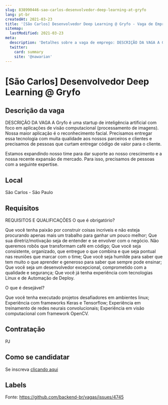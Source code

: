 ```yaml
---
slug: 838990446-sao-carlos-desenvolvedor-deep-learning-at-gryfo
lang: pt-br
createdAt: 2021-03-23
title: '[São Carlos] Desenvolvedor Deep Learning @ Gryfo - Vaga de Emprego'
sitemap:
  lastModified: 2021-03-23
meta:
  description: 'Detalhes sobre a vaga de emprego: DESCRIÇÃO DA VAGA A Gryfo é uma startup de inteligência artificial com foco em aplicações de visão computacional (processamento de imagens). Nossa maior aplicação é o reconhecimento facial. Precisamos entregar essa tecnologia com muita qualidade aos nossos parceiros e clientes e precisamos de pessoas que curtam entregar código de valor para o cliente. Estamos expandindo nosso time para dar suporte ao nosso crescimento e a nossa recente expansão de mercado. Para isso, precisamos de pessoas com a seguinte expertise.'
  twitter:
    card: summary
    site: '@nawarian'
---
```


# [São Carlos] Desenvolvedor Deep Learning @ Gryfo

## Descrição da vaga

DESCRIÇÃO DA VAGA
A Gryfo é uma startup de inteligência artificial com foco em aplicações de visão computacional (processamento de imagens). Nossa maior aplicação é o reconhecimento facial. Precisamos entregar essa tecnologia com muita qualidade aos nossos parceiros e clientes e precisamos de pessoas que curtam entregar código de valor para o cliente.

Estamos expandindo nosso time para dar suporte ao nosso crescimento e a nossa recente expansão de mercado. Para isso, precisamos de pessoas com a seguinte expertise.

## Local

São Carlos - São Paulo

## Requisitos

REQUISITOS E QUALIFICAÇÕES
O que é obrigatório?

Que você tenha paixão por construir coisas incríveis e não esteja procurando apenas mais um trabalho para ganhar um pouco melhor;
Que sua diretriz/motivação seja de entender e se envolver com o negócio. Não queremos robôs que transformam café em código;
Que você seja consistente, organizado, que entregue o que combina e que seja pontual nas reuniões que marcar com o time;
Que você seja humilde para saber que tem muito o que aprender e generoso para saber que sempre pode ensinar;
Que você seja um desenvolvedor excepcional, comprometido com a qualidade e segurança;
Que você já tenha experiência com tecnologias Linux e de Automação de Deploy.


O que é desejável?

Que você tenha executado projetos desafiadores em ambientes linux;
Experiência com frameworks Keras e Tensorflow;
Experiência em treinamento de redes neurais convolucionais;
Experiência em visão computacional com framework OpenCV.

## Contratação

PJ

## Como se candidatar

Se inscreva [clicando aqui](https://www.pyjobs.com.br/job/2331)

## Labels



Fonte: https://github.com/backend-br/vagas/issues/4745